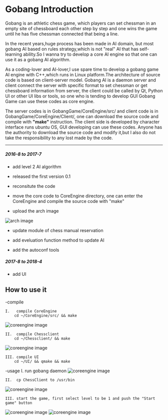 # Gobang Introduction 

Gobang is an athletic chess game, which players can set chessman in an empty site of chessboard each other step by step and one wins the game until he has five chessman connected that being a line. 

In the recent years,huge process has been made in AI domain, but most gobang AI based on rules strategy,which is not "real" AI that has self-learning ability.So I wanna try to develop a core AI engine so that one can use it as a gobang AI algorithm. 

As a coding-lover and AI-lover,I use spare time to develop a gobang game AI engine with C++,which runs in Linux platform.The architecture of source code is based on client-server model. Gobang AI is a daemon server and client connect the server with specific format to set chessman or get chessboard information from server, the client could be called by Qt, Python UI or other UI libs or tools, so one who is tending to develop GUI Gobang Game can use these codes as core engine.

The server codes is in GobangGame/CoreEngine/src/ and client code is in GobangGame/CoreEngine/Client/, one can download the source code and compile with **"make"** instruction. The client side is developed by character interface runs ubuntu OS, GUI developing can use these codes. Anyone has the authority to download the source code and modify it,but I also do not take the responsibility to any lost made by the code.


---
##### 2016-8 to 2017-7

- add level 2 AI algorithm 

- released the first version 0.1

- reconsitute the code

- move the core code to CoreEngine directory, one can enter the CoreEngine and compile
  the source code with "make"

- upload the arch image

![arch image](https://github.com/VizXu/GobangGame/blob/master/CoreEngine/src/img/arch.png)

- update module of chess manual reservation

- add eveluation function method to update AI 

- add the autoconf tools

##### 2017-8 to 2018-4
- add UI

## How to use it

-compile

	I.   compile CoreEngine
		cd ~/CoreEngine/src/ && make
![coreengine image](https://github.com/VizXu/GobangGame/blob/master/CoreEngine/src/img/1.png)

	II.  compile Chessclient
		cd ~/Chessclient/ && make
![coreengine image](https://github.com/VizXu/GobangGame/blob/master/CoreEngine/src/img/3.png)

	III. compile UI
		cd ~/UI/ && qmake && make

-usage
	I.   run gobang daemon
![coreengine image](https://github.com/VizXu/GobangGame/blob/master/CoreEngine/src/img/2.png)

	II.  cp ChessClient to /usr/bin
![coreengine image](https://github.com/VizXu/GobangGame/blob/master/CoreEngine/src/img/4.png)

	III. start the game, first select level to be 1 and push the "Start game" button
![coreengine image](https://github.com/VizXu/GobangGame/blob/master/CoreEngine/src/img/5.png)
![coreengine image](https://github.com/VizXu/GobangGame/blob/master/CoreEngine/src/img/6.png)


